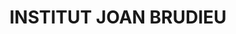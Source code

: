 ---
layout: patrimoni-details
title:  "INSTITUT JOAN BRUDIEU"
alt_title: null
class: "Edifici"
area: null
protection: null
addition_date: null
cat_code: null
cbp_code: "INV EX01"
image: "Institut.jpg"
card: null
collections: ["patrimoni-arquitectonic"]
coordinates:
  - group1:
        - [1.457098697075569, 42.353243788483503]
        - [1.457203296110809, 42.353262250798821]
        - [1.457214041411027, 42.353228286401063]
        - [1.457361908692979, 42.353254371742658]
        - [1.457351351387096, 42.353289277464476]
        - [1.457453439195361, 42.353306923440371]
        - [1.457473879442772, 42.353247429484661]
        - [1.457761179419909, 42.353299485830526]
        - [1.457794154131684, 42.353193221439895]
        - [1.457466097805315, 42.353134358218171]
        - [1.457537193065891, 42.352918456638371]
        - [1.457266711408209, 42.35286881656355]
        - [1.457196853754183, 42.353085829874992]
        - [1.456868384496007, 42.353026646459604]
        - [1.456835009540207, 42.353131966414324]
        - [1.457119175899081, 42.353182730476881]
        - [1.457098697075569, 42.353243788483503]
---